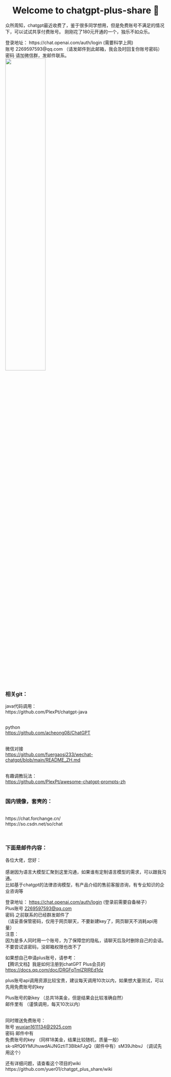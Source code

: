 <h1 align="center">Welcome to chatgpt-plus-share 👋</h1>
<p>
  众所周知，chatgpt最近收费了，鉴于很多同学想用，但是免费账号不满足的情况下，可以试试共享付费账号。
  刚刚花了180元开通的一个，独乐不如众乐。
</p>
<p>
登录地址： https://chat.openai.com/auth/login (需要科学上网) <br/>
账号 2269597593@qq.com （请发邮件到此邮箱，我会及时回复你账号密码）<br/>
密码 请加微信群，发邮件联系。<br/>
<img style="width:50%" src="https://user-images.githubusercontent.com/7564469/219060741-166ff466-5933-4941-8895-60169f7b8dd9.png" />
</p>

<p>
<h3>相关git：</h3> 
java代码调用：<br/>
https://github.com/PlexPt/chatgpt-java <br/><br/>

python<br/>
https://github.com/acheong08/ChatGPT<br/><br/>

微信对接<br/>
https://github.com/fuergaosi233/wechat-chatgpt/blob/main/README_ZH.md<br/><br/>

有趣调教玩法：<br/>
https://github.com/PlexPt/awesome-chatgpt-prompts-zh<br/><br/>


</p>
<p>
<h3>国内镜像，套壳的：</h3><br/>
https://chat.forchange.cn/<br/>
https://so.csdn.net/so/chat
</p>

<p>
<br/>
<h3>下面是邮件内容：</h3>

各位大佬，您好：<br/>
<br/>
感谢因为语言大模型汇聚到这里沟通，如果谁有定制语言模型的需求，可以跟我沟通。<br/>
比如基于chatgpt的法律咨询模型，有产品介绍的售前客服咨询，有专业知识的企业咨询等<br/>

登录地址： https://chat.openai.com/auth/login (登录前需要自备梯子）<br/>
Plus账号 2269597593@qq.com<br/>
密码 之前联系的已经群发邮件了<br/>
（请妥善保管密码，仅用于网页聊天，不要新建key了，网页聊天不消耗api用量）<br/>
注意： <br/>
因为是多人同时用一个账号，为了保障您的隐私，请聊天后及时删除自己的会话。<br/>
不要尝试该密码，没邮箱权限也改不了<br/>

如果想自己申请plus账号，请参考： <br/>
【腾讯文档】我是如何注册到chatGPT Plus会员的<br/>
https://docs.qq.com/doc/DRGFqTmlZRlREd1dz<br/>

plus账号api调用资源比较宝贵，建议每天调用10次以内，如果想大量测试，可以先用免费账号的key<br/>

Plus账号的新key （总共18美金，但是结果会比较准确自然）<br/>
邮件里有 （谨慎调用，每天10次以内）<br/><br/>


同时赠送免费账号：<br/>
账号 wuxian1611134@2925.com<br/>
密码  邮件中有<br/>
免费账号的key （同样18美金，结果比较随机，质量一般）<br/>
sk-sRfQ6YMUhuwdAiJNGztiT3BlbkFJgQ（邮件中有）sM39JhbvJ （调试先用这个）<br/>
</p>

<p>
还有详细问题，请查看这个项目的wiki<br/>
https://github.com/yuer01/chatgpt_plus_share/wiki
</p>